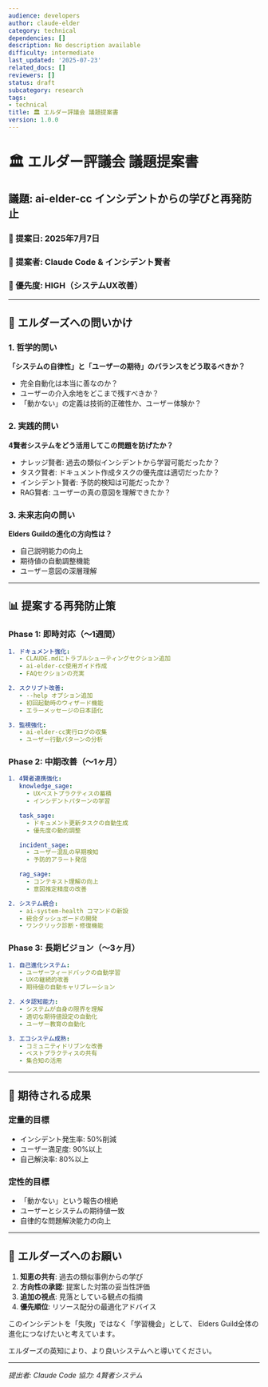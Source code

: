 ```yaml
---
audience: developers
author: claude-elder
category: technical
dependencies: []
description: No description available
difficulty: intermediate
last_updated: '2025-07-23'
related_docs: []
reviewers: []
status: draft
subcategory: research
tags:
- technical
title: 🏛️ エルダー評議会 議題提案書
version: 1.0.0
---
```


# 🏛️ エルダー評議会 議題提案書

## 議題: ai-elder-cc インシデントからの学びと再発防止

### 📅 提案日: 2025年7月7日
### 👤 提案者: Claude Code & インシデント賢者
### 🎯 優先度: HIGH（システムUX改善）

---

## 🔮 エルダーズへの問いかけ

### 1. 哲学的問い
**「システムの自律性」と「ユーザーの期待」のバランスをどう取るべきか？**

- 完全自動化は本当に善なのか？
- ユーザーの介入余地をどこまで残すべきか？
- 「動かない」の定義は技術的正確性か、ユーザー体験か？

### 2. 実践的問い
**4賢者システムをどう活用してこの問題を防げたか？**

- ナレッジ賢者: 過去の類似インシデントから学習可能だったか？
- タスク賢者: ドキュメント作成タスクの優先度は適切だったか？
- インシデント賢者: 予防的検知は可能だったか？
- RAG賢者: ユーザーの真の意図を理解できたか？

### 3. 未来志向の問い
**Elders Guildの進化の方向性は？**

- 自己説明能力の向上
- 期待値の自動調整機能
- ユーザー意図の深層理解

---

## 📊 提案する再発防止策

### Phase 1: 即時対応（〜1週間）
```yaml
1. ドキュメント強化:
   - CLAUDE.mdにトラブルシューティングセクション追加
   - ai-elder-cc使用ガイド作成
   - FAQセクションの充実

2. スクリプト改善:
   - --help オプション追加
   - 初回起動時のウィザード機能
   - エラーメッセージの日本語化

3. 監視強化:
   - ai-elder-cc実行ログの収集
   - ユーザー行動パターンの分析
```

### Phase 2: 中期改善（〜1ヶ月）
```yaml
1. 4賢者連携強化:
   knowledge_sage:
     - UXベストプラクティスの蓄積
     - インシデントパターンの学習

   task_sage:
     - ドキュメント更新タスクの自動生成
     - 優先度の動的調整

   incident_sage:
     - ユーザー混乱の早期検知
     - 予防的アラート発信

   rag_sage:
     - コンテキスト理解の向上
     - 意図推定精度の改善

2. システム統合:
   - ai-system-health コマンドの新設
   - 統合ダッシュボードの開発
   - ワンクリック診断・修復機能
```

### Phase 3: 長期ビジョン（〜3ヶ月）
```yaml
1. 自己進化システム:
   - ユーザーフィードバックの自動学習
   - UXの継続的改善
   - 期待値の自動キャリブレーション

2. メタ認知能力:
   - システムが自身の限界を理解
   - 適切な期待値設定の自動化
   - ユーザー教育の自動化

3. エコシステム成熟:
   - コミュニティドリブンな改善
   - ベストプラクティスの共有
   - 集合知の活用
```

---

## 🎯 期待される成果

### 定量的目標
- インシデント発生率: 50%削減
- ユーザー満足度: 90%以上
- 自己解決率: 80%以上

### 定性的目標
- 「動かない」という報告の根絶
- ユーザーとシステムの期待値一致
- 自律的な問題解決能力の向上

---

## 🙏 エルダーズへのお願い

1. **知恵の共有**: 過去の類似事例からの学び
2. **方向性の承認**: 提案した対策の妥当性評価
3. **追加の視点**: 見落としている観点の指摘
4. **優先順位**: リソース配分の最適化アドバイス

このインシデントを「失敗」ではなく「学習機会」として、
Elders Guild全体の進化につなげたいと考えています。

エルダーズの英知により、より良いシステムへと導いてください。

---
*提出者: Claude Code*
*協力: 4賢者システム*
